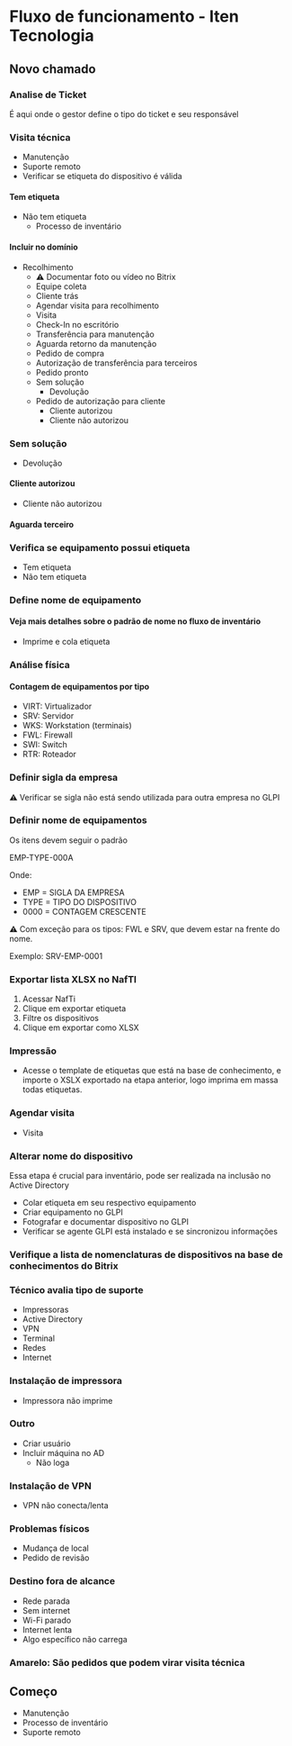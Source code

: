 # Fluxo de funcionamento - Iten Tecnologia

## Novo chamado

### Analise de Ticket

É aqui onde o gestor define o tipo do ticket e seu responsável

### Visita técnica
- Manutenção
- Suporte remoto
- Verificar se etiqueta do dispositivo é válida

#### Tem etiqueta
- Não tem etiqueta 
  - Processo de inventário

#### Incluir no domínio
- Recolhimento
  - ⚠️ Documentar foto ou vídeo no Bitrix
  - Equipe coleta
  - Cliente trás
  - Agendar visita para recolhimento
  - Visita
  - Check-In no escritório
  - Transferência para manutenção
  - Aguarda retorno da manutenção
  - Pedido de compra
  - Autorização de transferência para terceiros
  - Pedido pronto
  - Sem solução
    - Devolução
  - Pedido de autorização para cliente
    - Cliente autorizou
    - Cliente não autorizou

### Sem solução
- Devolução

#### Cliente autorizou
- Cliente não autorizou

#### Aguarda terceiro

### Verifica se equipamento possui etiqueta
- Tem etiqueta
- Não tem etiqueta

### Define nome de equipamento

#### Veja mais detalhes sobre o padrão de nome no fluxo de inventário

- Imprime e cola etiqueta

### Análise física

#### Contagem de equipamentos por tipo
- VIRT: Virtualizador
- SRV: Servidor
- WKS: Workstation (terminais)
- FWL: Firewall
- SWI: Switch
- RTR: Roteador

### Definir sigla da empresa
⚠️ Verificar se sigla não está sendo utilizada para outra empresa no GLPI

### Definir nome de equipamentos
Os itens devem seguir o padrão

EMP-TYPE-000A


Onde:
- EMP = SIGLA DA EMPRESA
- TYPE = TIPO DO DISPOSITIVO
- 0000 = CONTAGEM CRESCENTE

⚠️ Com exceção para os tipos: FWL e SRV, que devem estar na frente do nome.

Exemplo: SRV-EMP-0001

### Exportar lista XLSX no NafTI
1. Acessar NafTi
2. Clique em exportar etiqueta
3. Filtre os dispositivos
4. Clique em exportar como XLSX

### Impressão
- Acesse o template de etiquetas que está na base de conhecimento, e importe o XSLX exportado na etapa anterior, logo imprima em massa todas etiquetas.

### Agendar visita
- Visita

### Alterar nome do dispositivo
Essa etapa é crucial para inventário, pode ser realizada na inclusão no Active Directory

- Colar etiqueta em seu respectivo equipamento
- Criar equipamento no GLPI
- Fotografar e documentar dispositivo no GLPI
- Verificar se agente GLPI está instalado e se sincronizou informações

### Verifique a lista de nomenclaturas de dispositivos na base de conhecimentos do Bitrix

### Técnico avalia tipo de suporte
- Impressoras
- Active Directory
- VPN
- Terminal
- Redes
- Internet

### Instalação de impressora
- Impressora não imprime

### Outro
- Criar usuário
- Incluir máquina no AD
  - Não loga

### Instalação de VPN
  - VPN não conecta/lenta

### Problemas físicos
  - Mudança de local
  - Pedido de revisão

### Destino fora de alcance
  - Rede parada
  - Sem internet
  - Wi-Fi parado
  - Internet lenta
  - Algo específico não carrega

### Amarelo: São pedidos que podem virar visita técnica

## Começo
- Manutenção
- Processo de inventário
- Suporte remoto
